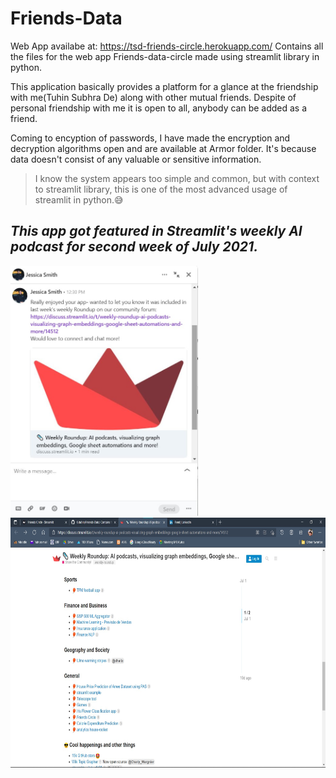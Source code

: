 # Friends-Data
Web App availabe at: https://tsd-friends-circle.herokuapp.com/
Contains all the files for the web app Friends-data-circle made using streamlit library in python.

This application basically provides a platform for a glance at the friendship with me(Tuhin Subhra De) along with other mutual friends.
Despite of personal friendship with me it is open to all, anybody can be added as a friend.

Coming to encyption of passwords, I have made the encryption and decryption algorithms open and are available at Armor folder. It's because data doesn't consist of any valuable or sensitive information.

>I know the system appears too simple and common, but with context to streamlit library, this is one of the most advanced usage of streamlit in python.😅

## _This app got featured in Streamlit's weekly AI podcast for second week of July 2021._
<div>
<div align="left"><img src="https://github.com/Gituhin/Friends-Data/blob/main/message%20Jessica-streamlit.jpg" height=400 width=300)</div>
<div align="right"><img src="https://github.com/Gituhin/Friends-Data/blob/main/friends-circle-podcasted.jpg" height=400 width=600)</div>
  </div>

